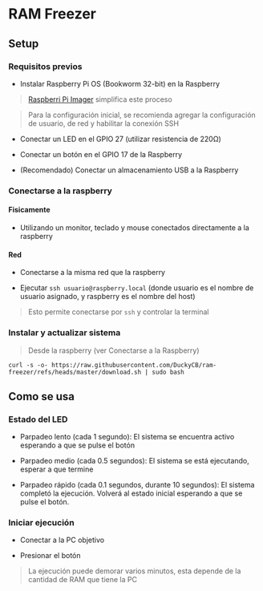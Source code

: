 
# RAM Freezer

## Setup

### Requisitos previos

- Instalar Raspberry Pi OS (Bookworm 32-bit) en la Raspberry

> [Raspberri Pi Imager](https://www.raspberrypi.com/software/) simplifica este proceso

> Para la configuración inicial, se recomienda agregar la configuración de usuario, de red y habilitar la conexión SSH

- Conectar un LED en el GPIO 27 (utilizar resistencia de 220Ω)

- Conectar un botón en el GPIO 17 de la Raspberry

- (Recomendado) Conectar un almacenamiento USB a la Raspberry

### Conectarse a la raspberry

#### Fisicamente

- Utilizando un monitor, teclado y mouse conectados directamente a la raspberry

#### Red

- Conectarse a la misma red que la raspberry

- Ejecutar `ssh usuario@raspberry.local` (donde usuario es el nombre de usuario asignado, y raspberry es el nombre del host)

> Esto permite conectarse por `ssh` y controlar la terminal

### Instalar y actualizar sistema

> Desde la raspberry (ver Conectarse a la Raspberry)

```shell
curl -s -o- https://raw.githubusercontent.com/DuckyCB/ram-freezer/refs/heads/master/download.sh | sudo bash
```

## Como se usa

### Estado del LED

- Parpadeo lento (cada 1 segundo): El sistema se encuentra activo esperando a que se pulse el botón

- Parpadeo medio (cada 0.5 segundos): El sistema se está ejecutando, esperar a que termine

- Parpadeo rápido (cada 0.1 segundos, durante 10 segundos): El sistema completó la ejecución. Volverá al estado inicial esperando a que se pulse el botón.

### Iniciar ejecución

- Conectar a la PC objetivo 

- Presionar el botón

> La ejecución puede demorar varios minutos, esta depende de la cantidad de RAM que tiene la PC
